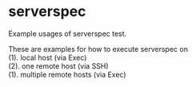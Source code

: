 serverspec
==========

Example usages of serverspec test.

These are examples for how to execute serverspec on<br>
(1). local host (via Exec)<br>
(2). one remote host (via SSH)<br>
(1). multiple remote hosts (via Exec)
